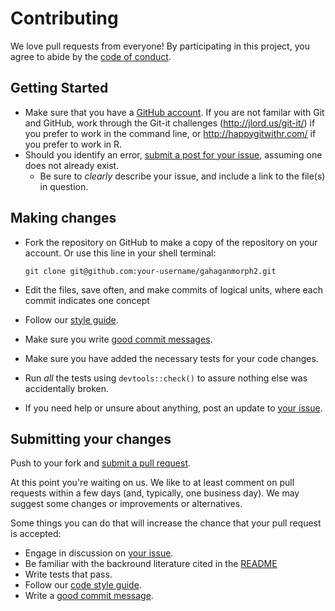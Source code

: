 # Contributing

We love pull requests from everyone! By participating in this project, you agree to abide by the [code of conduct](CONDUCT.md).

## Getting Started

* Make sure that you have a [GitHub account](https://github.com/signup/free). If you are not familar with Git and GitHub, work through the Git-it challenges (http://jlord.us/git-it/) if you prefer to work in the command line, or <http://happygitwithr.com/> if you prefer to work in R.
* Should you identify an error, [submit a post for your issue](https://github.com/aksel-blaise/git-to-the-point/issues), assuming one does not already exist.
  * Be sure to _clearly_ describe your issue, and include a link to the file(s) in question.

## Making changes

* Fork the repository on GitHub to make a copy of the repository on your account. Or use this line in your shell terminal:

    `git clone git@github.com:your-username/gahaganmorph2.git`

* Edit the files, save often, and make commits of logical units, where each commit indicates one concept
* Follow our [style guide](http://adv-r.had.co.nz/Style.html).
* Make sure you write [good commit messages](http://tbaggery.com/2008/04/19/a-note-about-git-commit-messages.html).
* Make sure you have added the necessary tests for your code changes.
* Run _all_ the tests using `devtools::check()` to assure nothing else was accidentally broken.
* If you need help or unsure about anything, post an update to [your issue](https://github.com/aksel-blaise/gahaganmorph2/issues).

## Submitting your changes

Push to your fork and [submit a pull request](https://github.com/aksel-blaise/gahaganmorph2/pulls).

At this point you're waiting on us. We like to at least comment on pull requests within a few days (and, typically, one business day). We may suggest some changes or improvements or alternatives.

Some things you can do that will increase the chance that your pull request is accepted:

* Engage in discussion on [your issue](https://github.com/aksel-blaise/gahaganmorph2/issues).
* Be familiar with the backround literature cited in the [README](README.Rmd)
* Write tests that pass.
* Follow our [code style guide](http://adv-r.had.co.nz/Style.html).
* Write a [good commit message](http://tbaggery.com/2008/04/19/a-note-about-git-commit-messages.html).

